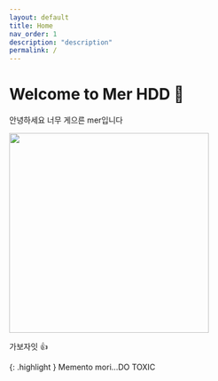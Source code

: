 ```yaml
---
layout: default
title: Home
nav_order: 1
description: "description"
permalink: /
---
```


<!-- # Welcome to github.io

{: .fs-8 }

Github Description
{: .fs-6 .fw-300 }

[Get started now](#getting-started){: .btn .btn-primary .fs-5 .mb-4 .mb-md-0 .mr-2 } [View it on GitHub](https://github.com/just-the-docs/just-the-docs){: .btn .fs-5 .mb-4 .mb-md-0 }

---

## Getting started

... (생략) ... -->

# Welcome to Mer HDD 💽

안녕하세요 너무 게으른 mer입니다

<img src="../../assets/images/monkey.png" width="360px">

가보자잇 👍

{: .highlight }
Memento mori...DO TOXIC
